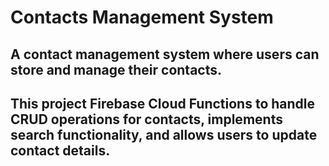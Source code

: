 # Contacts Management System

## A contact management system where users can store and manage their contacts. 

## This project Firebase Cloud Functions to handle CRUD operations for contacts, implements search functionality, and allows users to update contact details.